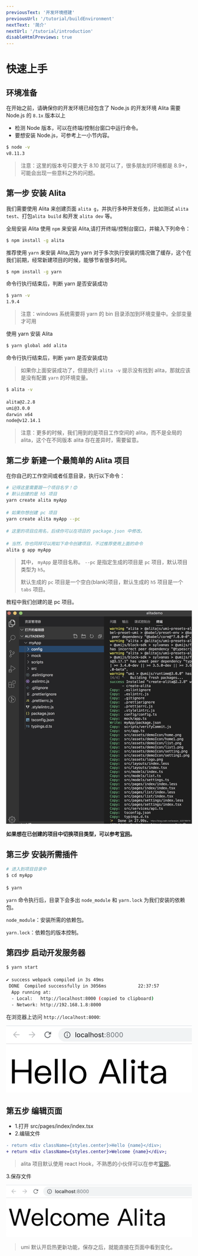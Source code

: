 ```yaml
---
previousText: '开发环境搭建'
previousUrl: '/tutorial/buildEnvironment'
nextText: '简介'
nextUrl: '/tutorial/introduction'
disableHtmlPreviews: true
---
```


# 快速上手

## 环境准备

在开始之前，请确保你的开发环境已经包含了 Node.js 的开发环境
Alita 需要 Node.js 的 `8.1x` 版本以上

- 检测 Node 版本，可以在终端/控制台窗口中运行命令。
- 要想安装 Node.js，可参考上一小节内容。

```bash
$ node -v
v8.11.3
```

> 注意：这里的版本号只要大于 8.10 就可以了，很多朋友的环境都是 8.9+，可能会出现一些意料之外的问题。

## 第一步 安装 Alita

我们需要使用 Alita 来创建页面 `alita g`，并执行多种开发任务，比如测试 `alita test`、打包`alita build` 和开发 `alita dev` 等。

全局安装 Alita 使用 `npm` 来安装 Alita,请打开终端/控制台窗口，并输入下列命令：

```bash
$ npm install -g alita
```

推荐使用 `yarn` 来安装 Alita,因为 yarn 对于多次执行安装的情况做了缓存，这个在我们前期，经常新建项目的时候，能够节省很多时间。

```bash
$ npm install -g yarn
```

命令行执行结束后，判断 yarn 是否安装成功

```bash
$ yarn -v
1.9.4
```

> 注意：windows 系统需要将 yarn 的 bin 目录添加到环境变量中。全部变量才可用

使用 yarn 安装 Alita

```bash
$ yarn global add alita
```

命令行执行结束后，判断 yarn 是否安装成功

> 如果你上面安装成功了，但是执行 `alita -v` 提示没有找到 alita，那就应该是没有配置 `yarn` 的环境变量。

```bash
$ alita -v

alita@2.2.8
umi@3.0.0
darwin x64
node@v12.14.1
```

> 注意：更多的时候，我们用到的是项目工作空间的 alita，而不是全局的 alita，这个在不同版本 alita 存在差异时，需要留意。

## 第二步 新建一个最简单的 Alita 项目

在你自己的工作空间或者任意目录，执行以下命令：

```bash
# 记得这里需要跟一个项目名字！😍
# 默认创建的是 h5 项目
yarn create alita myApp

# 如果你想创建 pc 项目
yarn create alita myApp --pc

# 这里的项目应用名，后续你可以在项目的 package.json 中修改。

# 当然，你也同样可以用如下命令创建项目，不过推荐使用上面的命令
alita g app myApp
```

> 其中， `myApp` 是项目名称。 `--pc` 是指定生成的项目是 `pc` 项目，默认项目类型为 `h5`。
>
> 默认生成的 `pc` 项目是一个空白(blank)项目，默认生成的 `h5` 项目是一个 `tabs` 项目。

教程中我们创建的是 pc 项目。

![img](../../../assets/img/tutorial/quick1.png)

**如果想在已创建的项目中切换项目类型，可以参考[官网](https://alitajs.com/building/starting)。**

## 第三步 安装所需插件

```bash
# 进入到项目目录中
$ cd myApp

$ yarn
```

`yarn` 命令执行后，目录下会多出 `node_module` 和 `yarn.lock` 为我们安装的依赖包。

`node_module`：安装所需的依赖包。

`yarn.lock`：依赖包的版本控制。

## 第四步 启动开发服务器

```bash
$ yarn start

✔ success webpack compiled in 3s 49ms
 DONE  Compiled successfully in 3056ms            22:37:57
  App running at:
  - Local:   http://localhost:8000 (copied to clipboard)
  - Network: http://192.168.1.8:8000
```

在浏览器上访问 `http://localhost:8000`:

![img](../../../assets/img/tutorial/quick2.png)

## 第五步 编辑页面

- 1.打开 src/pages/index/index.tsx
- 2.编辑文件

```diff
- return <div className={styles.center}>Hello {name}</div>;
+ return <div className={styles.center}>Welcome {name}</div>;
```

> alita 项目默认使用 react Hook，不熟悉的小伙伴可以在参考[官网](https://react.docschina.org/docs/getting-started.html)。

3.保存文件

![img](../../../assets/img/tutorial/quick3.png)

> umi 默认开启热更新功能，保存之后，就能直接在页面中看到变化。
